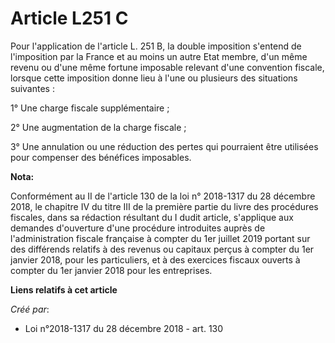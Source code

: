 # Article L251 C

Pour l'application de l'article L. 251 B, la double imposition s'entend de l'imposition par la France et au moins un autre
Etat membre, d'un même revenu ou d'une même fortune imposable relevant d'une convention fiscale, lorsque cette imposition
donne lieu à l'une ou plusieurs des situations suivantes :

1° Une charge fiscale supplémentaire ;

2° Une augmentation de la charge fiscale ;

3° Une annulation ou une réduction des pertes qui pourraient être utilisées pour compenser des bénéfices imposables.

**Nota:**

Conformément au II de l'article 130 de la loi n° 2018-1317 du 28 décembre 2018, le chapitre IV du titre III de la première
partie du livre des procédures fiscales, dans sa rédaction résultant du I dudit article, s'applique aux demandes d'ouverture
d'une procédure introduites auprès de l'administration fiscale française à compter du 1er juillet 2019 portant sur des
différends relatifs à des revenus ou capitaux perçus à compter du 1er janvier 2018, pour les particuliers, et à des exercices
fiscaux ouverts à compter du 1er janvier 2018 pour les entreprises.

**Liens relatifs à cet article**

_Créé par_:

  - Loi n°2018-1317 du 28 décembre 2018 - art. 130
